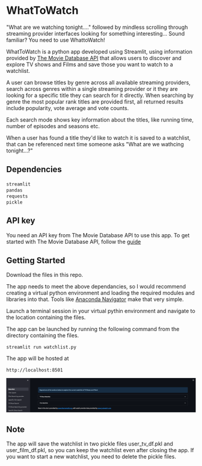 # WhatToWatch

"What are we watching tonight...." followed by mindless scrolling through streaming provider interfaces looking for something interesting...  Sound familiar?  You need to use WhattoWatch!

WhatToWatch is a python app developed using Streamlit, using information provided by [The Movie Database API](https://www.themoviedb.org/) that allows users to discover and explore TV shows and Films and save those you want to watch to a watchlist.

A user can browse titles by genre across all available streaming providers, search across genres within a single streaming provider or it they are looking for a specific title they can search for it directly.  When searching by genre the most popular rank titles are provided first, all returned results include popularity, vote average and vote counts. 

Each search mode shows key information about the titles, like running time, number of episodes and seasons etc.

When a user has found a title they'd like to watch it is saved to a watchlist, that can be referenced next time someone asks "What are we wathcing tonight...?"

## Dependencies

    streamlit
    pandas
    requests
    pickle

## API key

You need an API key from The Movie Database API to use this app. To get started with The Movie Database API, follow the [guide](https://developers.themoviedb.org/3/getting-started/introduction)

## Getting Started

Download the files in this repo.

The app needs to meet the above dependancies, so I would recommend creating a virtual python environment and loading the required modules and libraries into that.  Tools like [Anaconda Navigator](https://docs.anaconda.com/navigator/index.html) make that very simple.

Launch a terminal session in your virtual pythin environment and navigate to the location containing the files. 

The app can be launched by running the following command from the directory containing the files.

    streamlit run watchlist.py 
    
The app will be hosted at

    http://localhost:8501



![First Launch](https://github.com/sconyard/WhatToWatch/blob/c5c03baec6763824666c641b7a04fc5069457ed1/media/Watchlist%20Homepage.png)


## Note

The app will save the watchlist in two pickle files user_tv_df.pkl and user_film_df.pkl, so you can keep the watchlist even after closing the app. If you want to start a new watchlist, you need to delete the pickle files.
